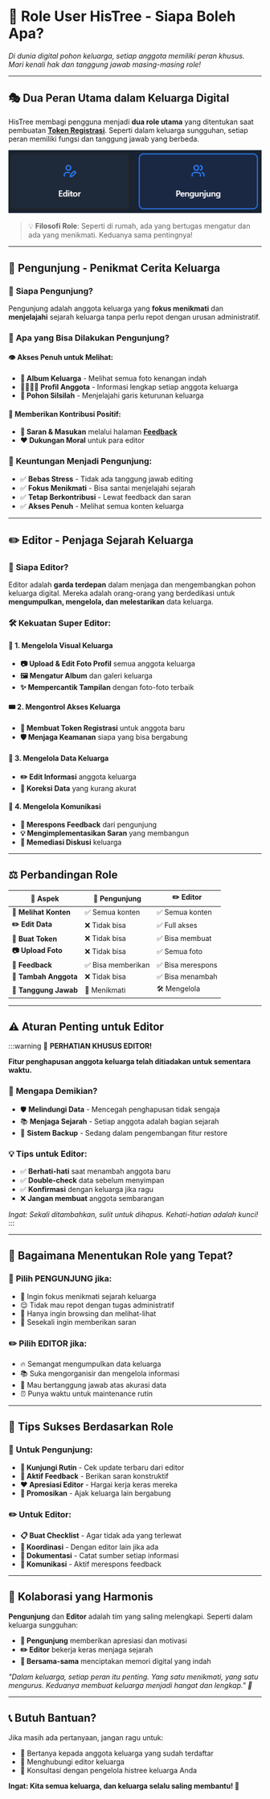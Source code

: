 # 👥 Role User HisTree - Siapa Boleh Apa?

*Di dunia digital pohon keluarga, setiap anggota memiliki peran khusus. Mari kenali hak dan tanggung jawab masing-masing role!*

---

## 🎭 Dua Peran Utama dalam Keluarga Digital

HisTree membagi pengguna menjadi **dua role utama** yang ditentukan saat pembuatan [**Token Registrasi**](/docs/apa-itu/token_registration_guide.md). Seperti dalam keluarga sungguhan, setiap peran memiliki fungsi dan tanggung jawab yang berbeda.

![Role Pengunjung](./img/role/role.png)

> 💡 **Filosofi Role**: Seperti di rumah, ada yang bertugas mengatur dan ada yang menikmati. Keduanya sama pentingnya!

---

## 👀 Pengunjung - Penikmat Cerita Keluarga

### 🌟 **Siapa Pengunjung?**
Pengunjung adalah anggota keluarga yang **fokus menikmati** dan **menjelajahi** sejarah keluarga tanpa perlu repot dengan urusan administratif.

### 🎯 **Apa yang Bisa Dilakukan Pengunjung?**

#### 👁️ **Akses Penuh untuk Melihat:**
- **📸 Album Keluarga** - Melihat semua foto kenangan indah
- **👨‍👩‍👧‍👦 Profil Anggota** - Informasi lengkap setiap anggota keluarga  
- **🌳 Pohon Silsilah** - Menjelajahi garis keturunan keluarga

#### 💬 **Memberikan Kontribusi Positif:**
- **📝 Saran & Masukan** melalui halaman [**Feedback**](https://abdul-muthalib.histree.id/feedback)
- **❤️ Dukungan Moral** untuk para editor

### 🎨 **Keuntungan Menjadi Pengunjung:**
- ✅ **Bebas Stress** - Tidak ada tanggung jawab editing
- ✅ **Fokus Menikmati** - Bisa santai menjelajahi sejarah
- ✅ **Tetap Berkontribusi** - Lewat feedback dan saran
- ✅ **Akses Penuh** - Melihat semua konten keluarga

---

## ✏️ Editor - Penjaga Sejarah Keluarga

### 🌟 **Siapa Editor?**
Editor adalah **garda terdepan** dalam menjaga dan mengembangkan pohon keluarga digital. Mereka adalah orang-orang yang berdedikasi untuk **mengumpulkan, mengelola, dan melestarikan** data keluarga.

### 🛠️ **Kekuatan Super Editor:**

#### 🎨 **1. Mengelola Visual Keluarga**
- **📷 Upload & Edit Foto Profil** semua anggota keluarga
- **🖼️ Mengatur Album** dan galeri keluarga
- **✨ Mempercantik Tampilan** dengan foto-foto terbaik

#### 🎟️ **2. Mengontrol Akses Keluarga**
- **🔑 Membuat Token Registrasi** untuk anggota baru
- **🛡️ Menjaga Keamanan** siapa yang bisa bergabung

#### 📝 **3. Mengelola Data Keluarga**
- **✏️ Edit Informasi** anggota keluarga
- **🔄 Koreksi Data** yang kurang akurat

#### 💬 **4. Mengelola Komunikasi**
- **📧 Merespons Feedback** dari pengunjung
- **💡 Mengimplementasikan Saran** yang membangun
- **🤝 Memediasi Diskusi** keluarga

---

## ⚖️ Perbandingan Role

| 🎯 **Aspek** | 👀 **Pengunjung** | ✏️ **Editor** |
|--------------|-------------------|---------------|
| **📖 Melihat Konten** | ✅ Semua konten | ✅ Semua konten |
| **✏️ Edit Data** | ❌ Tidak bisa | ✅ Full akses |
| **🎫 Buat Token** | ❌ Tidak bisa | ✅ Bisa membuat |
| **📷 Upload Foto** | ❌ Tidak bisa | ✅ Semua foto |
| **💬 Feedback** | ✅ Bisa memberikan | ✅ Bisa merespons |
| **👥 Tambah Anggota** | ❌ Tidak bisa | ✅ Bisa menambah |
| **🔧 Tanggung Jawab** | 📖 Menikmati | 🛠️ Mengelola |

---

## ⚠️ Aturan Penting untuk Editor

:::warning 🚨 **PERHATIAN KHUSUS EDITOR!**

**Fitur penghapusan anggota keluarga telah ditiadakan untuk sementara waktu.**

### 🎯 **Mengapa Demikian?**
- 🛡️ **Melindungi Data** - Mencegah penghapusan tidak sengaja
- 📚 **Menjaga Sejarah** - Setiap anggota adalah bagian sejarah
- 🔄 **Sistem Backup** - Sedang dalam pengembangan fitur restore

### 💡 **Tips untuk Editor:**
- ✅ **Berhati-hati** saat menambah anggota baru
- ✅ **Double-check** data sebelum menyimpan
- ✅ **Konfirmasi** dengan keluarga jika ragu
- ❌ **Jangan membuat** anggota sembarangan

*Ingat: Sekali ditambahkan, sulit untuk dihapus. Kehati-hatian adalah kunci!*
:::

---

## 🤝 Bagaimana Menentukan Role yang Tepat?

### 👀 **Pilih PENGUNJUNG jika:**
- 🎯 Ingin fokus menikmati sejarah keluarga
- 😌 Tidak mau repot dengan tugas administratif  
- 📱 Hanya ingin browsing dan melihat-lihat
- 💬 Sesekali ingin memberikan saran

### ✏️ **Pilih EDITOR jika:**
- 🔥 Semangat mengumpulkan data keluarga
- 📚 Suka mengorganisir dan mengelola informasi
- 🤝 Mau bertanggung jawab atas akurasi data
- ⏰ Punya waktu untuk maintenance rutin

---

## 🎯 Tips Sukses Berdasarkan Role

### 👀 **Untuk Pengunjung:**
- **🔄 Kunjungi Rutin** - Cek update terbaru dari editor
- **💬 Aktif Feedback** - Berikan saran konstruktif
- **❤️ Apresiasi Editor** - Hargai kerja keras mereka
- **📢 Promosikan** - Ajak keluarga lain bergabung

### ✏️ **Untuk Editor:**
- **📋 Buat Checklist** - Agar tidak ada yang terlewat
- **🤝 Koordinasi** - Dengan editor lain jika ada
- **📖 Dokumentasi** - Catat sumber setiap informasi
- **💬 Komunikasi** - Aktif merespons feedback

---

## 🎉 Kolaborasi yang Harmonis

**Pengunjung** dan **Editor** adalah tim yang saling melengkapi. Seperti dalam keluarga sungguhan:

- **👀 Pengunjung** memberikan apresiasi dan motivasi
- **✏️ Editor** bekerja keras menjaga sejarah
- **🤝 Bersama-sama** menciptakan memori digital yang indah

*"Dalam keluarga, setiap peran itu penting. Yang satu menikmati, yang satu mengurus. Keduanya membuat keluarga menjadi hangat dan lengkap." 💝*

---

## 📞 Butuh Bantuan?

Jika masih ada pertanyaan, jangan ragu untuk:
- 🤝 Bertanya kepada anggota keluarga yang sudah terdaftar
- 📧 Menghubungi editor keluarga
- 💬 Konsultasi dengan pengelola histree keluarga Anda

**Ingat: Kita semua keluarga, dan keluarga selalu saling membantu! 🤗**